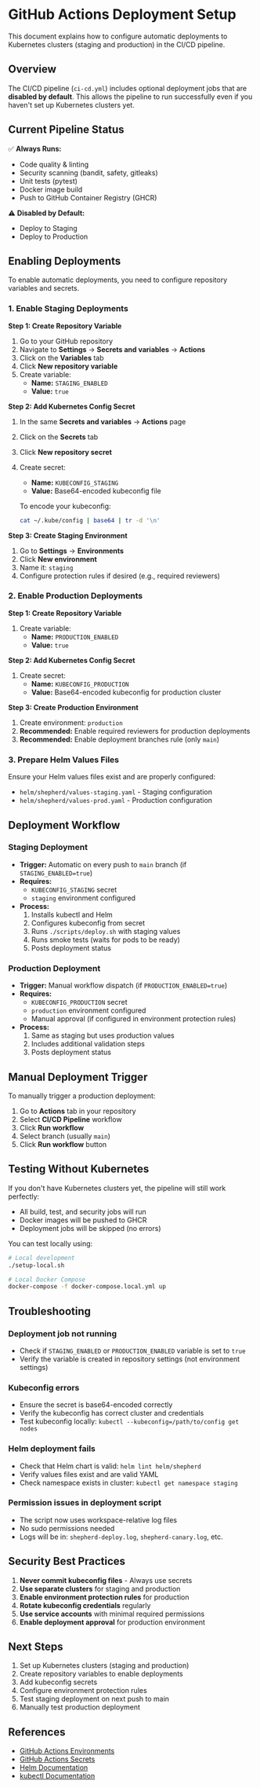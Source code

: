 # GitHub Actions Deployment Setup

This document explains how to configure automatic deployments to Kubernetes clusters (staging and production) in the CI/CD pipeline.

## Overview

The CI/CD pipeline (`ci-cd.yml`) includes optional deployment jobs that are **disabled by default**. This allows the pipeline to run successfully even if you haven't set up Kubernetes clusters yet.

## Current Pipeline Status

✅ **Always Runs:**
- Code quality & linting
- Security scanning (bandit, safety, gitleaks)
- Unit tests (pytest)
- Docker image build
- Push to GitHub Container Registry (GHCR)

⚠️ **Disabled by Default:**
- Deploy to Staging
- Deploy to Production

## Enabling Deployments

To enable automatic deployments, you need to configure repository variables and secrets.

### 1. Enable Staging Deployments

**Step 1: Create Repository Variable**
1. Go to your GitHub repository
2. Navigate to **Settings** → **Secrets and variables** → **Actions**
3. Click on the **Variables** tab
4. Click **New repository variable**
5. Create variable:
   - **Name:** `STAGING_ENABLED`
   - **Value:** `true`

**Step 2: Add Kubernetes Config Secret**
1. In the same **Secrets and variables** → **Actions** page
2. Click on the **Secrets** tab
3. Click **New repository secret**
4. Create secret:
   - **Name:** `KUBECONFIG_STAGING`
   - **Value:** Base64-encoded kubeconfig file
   
   To encode your kubeconfig:
   ```bash
   cat ~/.kube/config | base64 | tr -d '\n'
   ```

**Step 3: Create Staging Environment**
1. Go to **Settings** → **Environments**
2. Click **New environment**
3. Name it: `staging`
4. Configure protection rules if desired (e.g., required reviewers)

### 2. Enable Production Deployments

**Step 1: Create Repository Variable**
1. Create variable:
   - **Name:** `PRODUCTION_ENABLED`
   - **Value:** `true`

**Step 2: Add Kubernetes Config Secret**
1. Create secret:
   - **Name:** `KUBECONFIG_PRODUCTION`
   - **Value:** Base64-encoded kubeconfig for production cluster

**Step 3: Create Production Environment**
1. Create environment: `production`
2. **Recommended:** Enable required reviewers for production deployments
3. **Recommended:** Enable deployment branches rule (only `main`)

### 3. Prepare Helm Values Files

Ensure your Helm values files exist and are properly configured:
- `helm/shepherd/values-staging.yaml` - Staging configuration
- `helm/shepherd/values-prod.yaml` - Production configuration

## Deployment Workflow

### Staging Deployment
- **Trigger:** Automatic on every push to `main` branch (if `STAGING_ENABLED=true`)
- **Requires:** 
  - `KUBECONFIG_STAGING` secret
  - `staging` environment configured
- **Process:**
  1. Installs kubectl and Helm
  2. Configures kubeconfig from secret
  3. Runs `./scripts/deploy.sh` with staging values
  4. Runs smoke tests (waits for pods to be ready)
  5. Posts deployment status

### Production Deployment
- **Trigger:** Manual workflow dispatch (if `PRODUCTION_ENABLED=true`)
- **Requires:**
  - `KUBECONFIG_PRODUCTION` secret
  - `production` environment configured
  - Manual approval (if configured in environment protection rules)
- **Process:**
  1. Same as staging but uses production values
  2. Includes additional validation steps
  3. Posts deployment status

## Manual Deployment Trigger

To manually trigger a production deployment:
1. Go to **Actions** tab in your repository
2. Select **CI/CD Pipeline** workflow
3. Click **Run workflow**
4. Select branch (usually `main`)
5. Click **Run workflow** button

## Testing Without Kubernetes

If you don't have Kubernetes clusters yet, the pipeline will still work perfectly:
- All build, test, and security jobs will run
- Docker images will be pushed to GHCR
- Deployment jobs will be skipped (no errors)

You can test locally using:
```bash
# Local development
./setup-local.sh

# Local Docker Compose
docker-compose -f docker-compose.local.yml up
```

## Troubleshooting

### Deployment job not running
- Check if `STAGING_ENABLED` or `PRODUCTION_ENABLED` variable is set to `true`
- Verify the variable is created in repository settings (not environment settings)

### Kubeconfig errors
- Ensure the secret is base64-encoded correctly
- Verify the kubeconfig has correct cluster and credentials
- Test kubeconfig locally: `kubectl --kubeconfig=/path/to/config get nodes`

### Helm deployment fails
- Check that Helm chart is valid: `helm lint helm/shepherd`
- Verify values files exist and are valid YAML
- Check namespace exists in cluster: `kubectl get namespace staging`

### Permission issues in deployment script
- The script now uses workspace-relative log files
- No sudo permissions needed
- Logs will be in: `shepherd-deploy.log`, `shepherd-canary.log`, etc.

## Security Best Practices

1. **Never commit kubeconfig files** - Always use secrets
2. **Use separate clusters** for staging and production
3. **Enable environment protection rules** for production
4. **Rotate kubeconfig credentials** regularly
5. **Use service accounts** with minimal required permissions
6. **Enable deployment approval** for production environment

## Next Steps

1. Set up Kubernetes clusters (staging and production)
2. Create repository variables to enable deployments
3. Add kubeconfig secrets
4. Configure environment protection rules
5. Test staging deployment on next push to main
6. Manually test production deployment

## References

- [GitHub Actions Environments](https://docs.github.com/en/actions/deployment/targeting-different-environments/using-environments-for-deployment)
- [GitHub Actions Secrets](https://docs.github.com/en/actions/security-guides/encrypted-secrets)
- [Helm Documentation](https://helm.sh/docs/)
- [kubectl Documentation](https://kubernetes.io/docs/reference/kubectl/)
